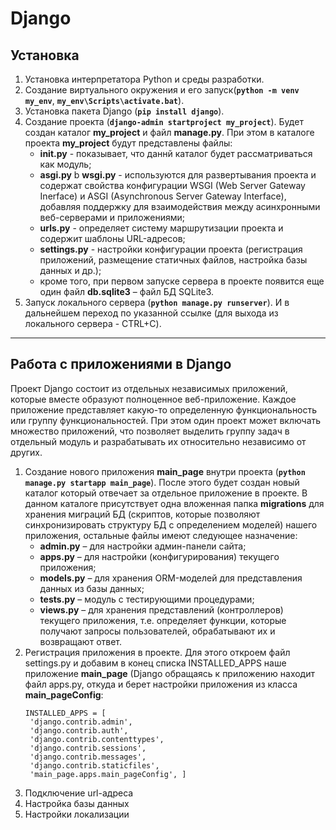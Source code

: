 # Django

## Установка

1. Установка интерпретатора Python и среды разработки.
2. Создание виртуального окружения и его запуск(**`python -m venv my_env`**, **`my_env\Scripts\activate.bat`**).
3. Установка пакета Django (**`pip install django`**).
4. Создание проекта (**`django-admin startproject my_project`**). Будет создан каталог **my_project** и файл **manage.py**. При этом в каталоге проекта **my_project** будут представлены файлы:
   - **__init__.py** - показывает, что даннй каталог будет рассматриваться как модуль;
   - **asgi.py** b **wsgi.py** - используются для развертывания проекта и содержат свойства конфигурации WSGI (Web Server Gateway Inerface) и ASGI (Asynchronous Server Gateway Interface), добавляя поддержку для взаимодействия между асинхронными веб-серверами и приложениями;
   - **urls.py** - определяет систему маршрутизации проекта и содержит шаблоны URL-адресов;
   - **settings.py** - настройки конфигурации проекта (регистрация приложений, размещение статичных файлов, настройка базы данных и др.);
   - кроме того, при первом запуске сервера в проекте появится еще один файл **db.sqlite3** – файл БД SQLite3.
6. Запуск локального сервера (**`python manage.py runserver`**). И в дальнейшем переход по указанной ссылке (для выхода из локального сервера - CTRL+C).

---

## Работа с приложениями в Django

Проект Django состоит из отдельных независимых приложений, которые вместе образуют полноценное веб-приложение. Каждое приложение представляет какую-то определенную функциональность или группу функциональностей. При этом один проект может включать множество приложений, что позволяет выделить группу задач в отдельный модуль и разрабатывать их относительно независимо от других.
 
1. Создание нового приложения **main_page** внутри проекта (**`python manage.py startapp main_page`**). После этого будет создан новый каталог который отвечает за отдельное приложение в проекте. В данном каталоге присутствует одна вложенная папка **migrations** для хранения миграций БД (скриптов, которые позволяют синхронизировать структуру БД с определением моделей) нашего приложения, остальные файлы имеют следующее назначение:
   - **admin.py** – для настройки админ-панели сайта;
   - **apps.py** – для настройки (конфигурирования) текущего приложения;
   - **models.py** – для хранения ORM-моделей для представления данных из базы данных;
   - **tests.py** – модуль с тестирующими процедурами;
   - **views.py** – для хранения представлений (контроллеров) текущего приложения, т.е. определяет функции, которые получают запросы пользователей, обрабатывают их и возвращают ответ.
2. Регистрация приложения в проекте. Для этого откроем файл settings.py и добавим в конец списка INSTALLED_APPS наше приложение **main_page** (Django обращаясь к приложению находит файл apps.py, откуда и берет настройки приложения из класса **main_pageConfig**:
   ```
   INSTALLED_APPS = [
    'django.contrib.admin',
    'django.contrib.auth',
    'django.contrib.contenttypes',
    'django.contrib.sessions',
    'django.contrib.messages',
    'django.contrib.staticfiles',
    'main_page.apps.main_pageConfig', ]
   ```
3. Подключение url-адреса
4. Настройка базы данных
5. Настройки локализации
